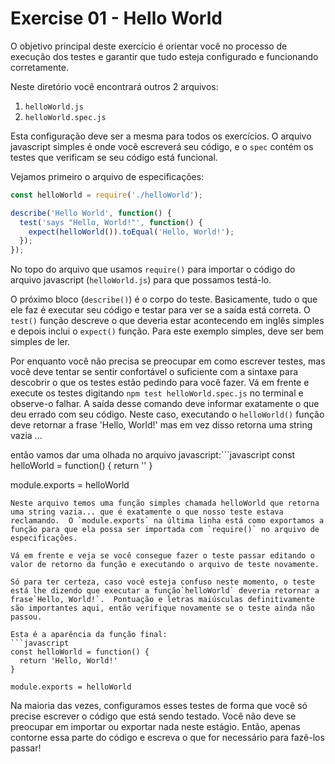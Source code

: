# Exercise 01 - Hello World

O objetivo principal deste exercício é orientar você no processo de execução dos testes e garantir que tudo esteja configurado e funcionando corretamente.

Neste diretório você encontrará outros 2 arquivos:
  1. `helloWorld.js`
  2. `helloWorld.spec.js`

Esta configuração deve ser a mesma para todos os exercícios.  O arquivo javascript simples é onde você escreverá seu código, e o `spec` contém os testes que verificam se seu código está funcional.

Vejamos primeiro o arquivo de especificações:
```javascript
const helloWorld = require('./helloWorld');

describe('Hello World', function() {
  test('says "Hello, World!"', function() {
    expect(helloWorld()).toEqual('Hello, World!');
  });
});
```
No topo do arquivo que usamos `require()` para importar o código do arquivo javascript (`helloWorld.js`) para que possamos testá-lo.

O próximo bloco (`describe()`) é o corpo do teste.  Basicamente, tudo o que ele faz é executar seu código e testar para ver se a saída está correta.  O `test()` função descreve o que deveria estar acontecendo em inglês simples e depois inclui o `expect()` função.  Para este exemplo simples, deve ser bem simples de ler.

Por enquanto você não precisa se preocupar em como escrever testes, mas você deve tentar se sentir confortável o suficiente com a sintaxe para descobrir o que os testes estão pedindo para você fazer.  Vá em frente e execute os testes digitando `npm test helloWorld.spec.js` no terminal e observe-o falhar.  A saída desse comando deve informar exatamente o que deu errado com seu código.  Neste caso, executando o `helloWorld()` função deve retornar a frase 'Hello, World!' mas em vez disso retorna uma string vazia ...

então vamos dar uma olhada no arquivo javascript:```javascript
const helloWorld = function() {
  return ''
}

module.exports = helloWorld
```
Neste arquivo temos uma função simples chamada helloWorld que retorna uma string vazia... que é exatamente o que nosso teste estava reclamando.  O `module.exports` na última linha está como exportamos a função para que ela possa ser importada com `require()` no arquivo de especificações.

Vá em frente e veja se você consegue fazer o teste passar editando o valor de retorno da função e executando o arquivo de teste novamente.

Só para ter certeza, caso você esteja confuso neste momento, o teste está lhe dizendo que executar a função`helloWorld` deveria retornar a frase`Hello, World!`.  Pontuação e letras maiúsculas definitivamente são importantes aqui, então verifique novamente se o teste ainda não passou.

Esta é a aparência da função final:
```javascript
const helloWorld = function() {
  return 'Hello, World!'
}

module.exports = helloWorld
```

Na maioria das vezes, configuramos esses testes de forma que você só precise escrever o código que está sendo testado.  Você não deve se preocupar em importar ou exportar nada neste estágio. Então, apenas contorne essa parte do código e escreva o que for necessário para fazê-los passar!
